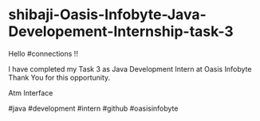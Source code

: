 # shibaji-Oasis-Infobyte-Java-Developement-Internship-task-3
Hello #connections !!

I have completed my Task 3 as Java Development Intern at Oasis Infobyte Thank You for this opportunity.


Atm Interface

#java #development #intern #github #oasisinfobyte
